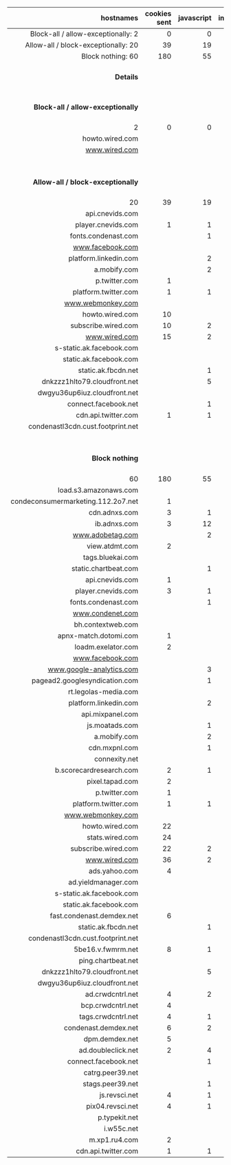 | hostnames | cookies sent | javascript | images | bandwidth |
| ---:| ---:| ---:| ---:| ---:|
| Block-all / allow-exceptionally: 2 | 0 | 0 | 43 | 746,853 |
| Allow-all / block-exceptionally: 20 | 39 | 19 | 113 | 5,598,730 |
| Block nothing: 60 | 180 | 55 | 175 | 6,138,468 |
| <h4>Details</h4> |
| <h4>Block-all / allow-exceptionally</h4> |
| 2 | 0 | 0 | 43 | 746,853 |
| howto.wired.com | | | 3 | 55,996 |
| www.wired.com | | | 40 |690,857 |
| &nbsp; |
| <h4>Allow-all / block-exceptionally</h4> |
| 20 | 39 | 19 | 113 | 5,598,730 |
| api.cnevids.com |  |  |  | 4,527 |
| player.cnevids.com | 1 | 1 |  | 11,617 |
| fonts.condenast.com |  | 1 |  | 349,992 |
| www.facebook.com |  |  |  | 7,422 |
| platform.linkedin.com |  | 2 |  | 48,277 |
| a.mobify.com |  | 2 |  | 23,169 |
| p.twitter.com | 1 |  | 1 | 1,057 |
| platform.twitter.com | 1 | 1 |  | 59,969 |
| www.webmonkey.com |  |  | 3 | 16,801 |
| howto.wired.com | 10 |  | 3 | 59,068 |
| subscribe.wired.com | 10 | 2 | 2 | 781,896 |
| www.wired.com | 15 | 2 | 101 | 1,626,505 |
| s-static.ak.facebook.com |  |  |  | 10,953 |
| static.ak.facebook.com |  |  |  | 10,845 |
| static.ak.fbcdn.net |  | 1 | 1 | 58,493 |
| dnkzzz1hlto79.cloudfront.net |  | 5 | 1 | 223,027 |
| dwgyu36up6iuz.cloudfront.net |  |  | 1 | 103,833 |
| connect.facebook.net |  | 1 |  | 56,634 |
| cdn.api.twitter.com | 1 | 1 |  | 1,955 |
| condenastl3cdn.cust.footprint.net |  |  |  | 2,142,690 |
| &nbsp; |
| <h4>Block nothing</h4> |
| 60 | 180 | 55 | 175 | 6,138,468 |
| load.s3.amazonaws.com |  |  | 1 | 897 |
| condeconsumermarketing.112.2o7.net | 1 |  | 2 | 3,998 |
| cdn.adnxs.com | 3 | 1 |  | 1,559 |
| ib.adnxs.com | 3 | 12 | 4 | 30,318 |
| www.adobetag.com |  | 2 |  | 42,944 |
| view.atdmt.com | 2 |  | 1 | 751 |
| tags.bluekai.com |  |  | 1 | 883 |
| static.chartbeat.com |  | 1 |  | 8,636 |
| api.cnevids.com | 1 |  |  | 4,717 |
| player.cnevids.com | 3 | 1 |  | 12,217 |
| fonts.condenast.com |  | 1 |  | 349,940 |
| www.condenet.com |  |  | 1 | 9,093 |
| bh.contextweb.com |  |  | 1 | 1,275 |
| apnx-match.dotomi.com | 1 |  |  | 1,661 |
| loadm.exelator.com | 2 |  | 1 | 1,321 |
| www.facebook.com |  |  |  | 7,402 |
| www.google-analytics.com |  | 3 | 4 | 33,943 |
| pagead2.googlesyndication.com |  | 1 | 3 | 49,708 |
| rt.legolas-media.com |  |  | 1 | 718 |
| platform.linkedin.com |  | 2 |  | 48,225 |
| api.mixpanel.com |  |  |  | 1,648 |
| js.moatads.com |  | 1 |  | 14,716 |
| a.mobify.com |  | 2 |  | 23,143 |
| cdn.mxpnl.com |  | 1 |  | 10,337 |
| connexity.net |  |  | 1 | 1,183 |
| b.scorecardresearch.com | 2 | 1 |  | 2,658 |
| pixel.tapad.com | 2 |  | 1 | 2,314 |
| p.twitter.com | 1 |  | 1 | 1,032 |
| platform.twitter.com | 1 | 1 |  | 59,943 |
| www.webmonkey.com |  |  | 3 | 16,723 |
| howto.wired.com | 22 |  | 3 | 60,292 |
| stats.wired.com | 24 |  | 2 | 6,791 |
| subscribe.wired.com | 22 | 2 | 2 | 783,527 |
| www.wired.com | 36 | 2 | 107 | 1,810,347 |
| ads.yahoo.com | 4 |  | 23 | 34,081 |
| ad.yieldmanager.com |  |  |  | 22,597 |
| s-static.ak.facebook.com |  |  |  | 10,953 |
| static.ak.facebook.com |  |  |  | 10,845 |
| fast.condenast.demdex.net | 6 |  |  | 4,390 |
| static.ak.fbcdn.net |  | 1 | 1 | 58,493 |
| condenastl3cdn.cust.footprint.net |  |  |  | 2,131,507 |
| 5be16.v.fwmrm.net | 8 | 1 |  | 2,150 |
| ping.chartbeat.net |  |  | 4 | 3,739 |
| dnkzzz1hlto79.cloudfront.net |  | 5 | 1 | 223,023 |
| dwgyu36up6iuz.cloudfront.net |  |  | 1 | 103,833 |
| ad.crwdcntrl.net | 4 | 2 |  | 3,855 |
| bcp.crwdcntrl.net | 4 |  | 2 | 14,382 |
| tags.crwdcntrl.net | 4 | 1 |  | 15,305 |
| condenast.demdex.net | 6 | 2 |  | 5,658 |
| dpm.demdex.net | 5 |  | 2 | 2,487 |
| ad.doubleclick.net | 2 | 4 |  | 9,301 |
| connect.facebook.net |  | 1 |  | 56,608 |
| catrg.peer39.net |  |  |  | 1,136 |
| stags.peer39.net |  | 1 |  | 3,380 |
| js.revsci.net | 4 | 1 |  | 6,332 |
| pix04.revsci.net | 4 | 1 |  | 4,815 |
| p.typekit.net |  |  | 1 | 831 |
| i.w55c.net |  |  |  | 1,162 |
| m.xp1.ru4.com | 2 |  |  | 801 |
| cdn.api.twitter.com | 1 | 1 |  | 1,944 |